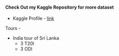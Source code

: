 #### Check Out my Kaggle Repository for more dataset
- Kaggle Profile - [link](https://www.kaggle.com/sahiltailor )

Tours -
- India tour of Sri Lanka 
  - 3 T20I
  - 3 ODI 